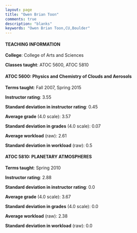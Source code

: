```yaml
---
layout: page
title: "Owen Brian Toon" 
comments: true
description: "blanks"
keywords: "Owen Brian Toon,CU,Boulder"
---
```

<head>
<script src="https://ajax.googleapis.com/ajax/libs/jquery/2.1.3/jquery.min.js"></script>
<script src="https://dl.dropboxusercontent.com/s/pc42nxpaw1ea4o9/highcharts.js?dl=0"></script>
<!-- <script src="../assets/js/highcharts.js"></script> -->
<style type="text/css">@font-face {
	font-family: "Bebas Neue";
	src: url(https://www.filehosting.org/file/details/544349/BebasNeue Regular.otf) format("opentype");
	}
	h1.Bebas { 
		font-family: "Bebas Neue", Verdana, Tahoma;
	}
</style>
</head>
	   
#### TEACHING INFORMATION

**College**: College of Arts and Sciences

**Classes taught**: ATOC 5600, ATOC 5810

#### ATOC 5600: Physics and Chemistry of Clouds and Aerosols

**Terms taught**: Fall 2007, Spring 2015

**Instructor rating**: 3.55

**Standard deviation in instructor rating**: 0.45

**Average grade** (4.0 scale): 3.57

**Standard deviation in grades** (4.0 scale): 0.07

**Average workload** (raw): 2.61

**Standard deviation in workload** (raw): 0.5

#### ATOC 5810: PLANETARY ATMOSPHERES

**Terms taught**: Spring 2010

**Instructor rating**: 2.88

**Standard deviation in instructor rating**: 0.0

**Average grade** (4.0 scale): 3.67

**Standard deviation in grades** (4.0 scale): 0.0

**Average workload** (raw): 2.38

**Standard deviation in workload** (raw): 0.0

